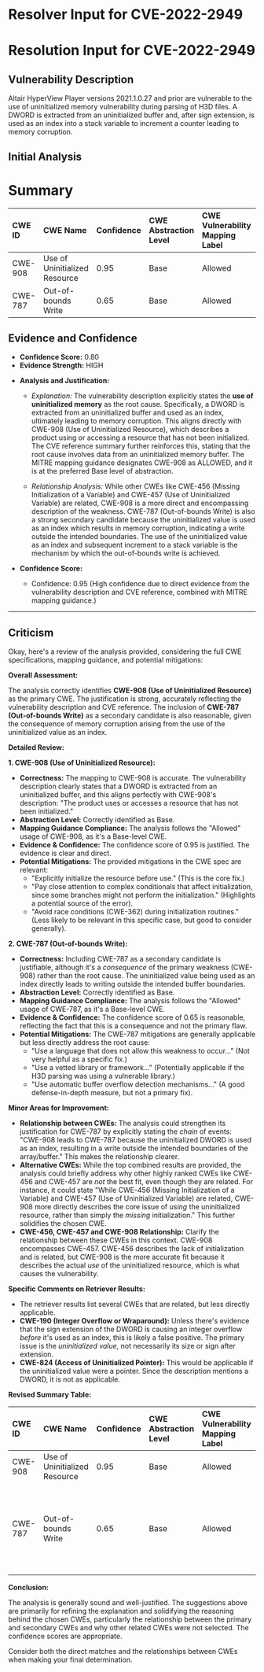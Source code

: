 # Resolver Input for CVE-2022-2949

# Resolution Input for CVE-2022-2949

## Vulnerability Description
Altair HyperView Player versions 2021.1.0.27 and prior are vulnerable to the use of uninitialized memory vulnerability during parsing of H3D files. A DWORD is extracted from an uninitialized buffer and, after sign extension, is used as an index into a stack variable to increment a counter leading to memory corruption.

## Initial Analysis
# Summary
| CWE ID  | CWE Name                        | Confidence | CWE Abstraction Level | CWE Vulnerability Mapping Label | CWE-Vulnerability Mapping Notes |
| :-------- | :------------------------------ | :--------- | :-------------------- | :------------------------------ | :------------------------------ |
| CWE-908 | Use of Uninitialized Resource | 0.95      | Base                  | Allowed                         | Primary CWE                     |
| CWE-787 | Out-of-bounds Write            | 0.65      | Base                  | Allowed                         | Secondary Candidate             |

## Evidence and Confidence

*   **Confidence Score:** 0.80
*   **Evidence Strength:** HIGH

- **Analysis and Justification:**
  - *Explanation:* The vulnerability description explicitly states the **use of uninitialized memory** as the root cause. Specifically, a DWORD is extracted from an uninitialized buffer and used as an index, ultimately leading to memory corruption. This aligns directly with CWE-908 (Use of Uninitialized Resource), which describes a product using or accessing a resource that has not been initialized. The CVE reference summary further reinforces this, stating that the root cause involves data from an uninitialized memory buffer. The MITRE mapping guidance designates CWE-908 as ALLOWED, and it is at the preferred Base level of abstraction.

  - *Relationship Analysis:* While other CWEs like CWE-456 (Missing Initialization of a Variable) and CWE-457 (Use of Uninitialized Variable) are related, CWE-908 is a more direct and encompassing description of the weakness. CWE-787 (Out-of-bounds Write) is also a strong secondary candidate because the uninitialized value is used as an index which results in memory corruption, indicating a write outside the intended boundaries. The use of the uninitialized value as an index and subsequent increment to a stack variable is the mechanism by which the out-of-bounds write is achieved.

- **Confidence Score:**
  - Confidence: 0.95 (High confidence due to direct evidence from the vulnerability description and CVE reference, combined with MITRE mapping guidance.)

---

## Criticism
Okay, here's a review of the analysis provided, considering the full CWE specifications, mapping guidance, and potential mitigations:

**Overall Assessment:**

The analysis correctly identifies **CWE-908 (Use of Uninitialized Resource)** as the primary CWE.  The justification is strong, accurately reflecting the vulnerability description and CVE reference. The inclusion of **CWE-787 (Out-of-bounds Write)** as a secondary candidate is also reasonable, given the consequence of memory corruption arising from the use of the uninitialized value as an index.

**Detailed Review:**

**1. CWE-908 (Use of Uninitialized Resource):**

*   **Correctness:** The mapping to CWE-908 is accurate.  The vulnerability description clearly states that a DWORD is extracted from an uninitialized buffer, and this aligns perfectly with CWE-908's description:  "The product uses or accesses a resource that has not been initialized."
*   **Abstraction Level:** Correctly identified as Base.
*   **Mapping Guidance Compliance:** The analysis follows the "Allowed" usage of CWE-908, as it's a Base-level CWE.
*   **Evidence & Confidence:**  The confidence score of 0.95 is justified. The evidence is clear and direct.
*   **Potential Mitigations:** The provided mitigations in the CWE spec are relevant:
    *   "Explicitly initialize the resource before use."  (This is the core fix.)
    *   "Pay close attention to complex conditionals that affect initialization, since some branches might not perform the initialization." (Highlights a potential source of the error).
    *   "Avoid race conditions (CWE-362) during initialization routines." (Less likely to be relevant in this specific case, but good to consider generally).

**2. CWE-787 (Out-of-bounds Write):**

*   **Correctness:** Including CWE-787 as a secondary candidate is justifiable, although it's a *consequence* of the primary weakness (CWE-908) rather than the root cause. The uninitialized value being used as an index directly leads to writing outside the intended buffer boundaries.
*   **Abstraction Level:** Correctly identified as Base.
*   **Mapping Guidance Compliance:** The analysis follows the "Allowed" usage of CWE-787, as it's a Base-level CWE.
*   **Evidence & Confidence:** The confidence score of 0.65 is reasonable, reflecting the fact that this is a consequence and not the primary flaw.
*   **Potential Mitigations:** The CWE-787 mitigations are generally applicable but less directly address the root cause:
    *   "Use a language that does not allow this weakness to occur..." (Not very helpful as a specific fix.)
    *   "Use a vetted library or framework..." (Potentially applicable if the H3D parsing was using a vulnerable library.)
    *   "Use automatic buffer overflow detection mechanisms..." (A good defense-in-depth measure, but not a primary fix).

**Minor Areas for Improvement:**

*   **Relationship between CWEs:** The analysis could strengthen its justification for CWE-787 by explicitly stating the *chain* of events:  "CWE-908 leads to CWE-787 because the uninitialized DWORD is used as an index, resulting in a write outside the intended boundaries of the array/buffer." This makes the relationship clearer.
*   **Alternative CWEs:** While the top combined results are provided, the analysis could briefly address why other highly ranked CWEs like CWE-456 and CWE-457 are *not* the best fit, even though they are related. For instance, it could state "While CWE-456 (Missing Initialization of a Variable) and CWE-457 (Use of Uninitialized Variable) are related, CWE-908 more directly describes the core issue of *using* the uninitialized resource, rather than simply the *missing* initialization." This further solidifies the chosen CWE.
*  **CWE-456, CWE-457 and CWE-908 Relationship:** Clarify the relationship between these CWEs in this context.  CWE-908 encompasses CWE-457. CWE-456 describes the lack of initialization and is related, but CWE-908 is the more accurate fit because it describes the actual *use* of the uninitialized resource, which is what causes the vulnerability.

**Specific Comments on Retriever Results:**

*   The retriever results list several CWEs that are related, but less directly applicable.
*   **CWE-190 (Integer Overflow or Wraparound):**  Unless there's evidence that the sign extension of the DWORD is causing an integer overflow *before* it's used as an index, this is likely a false positive.  The primary issue is the *uninitialized value*, not necessarily its size or sign after extension.
*   **CWE-824 (Access of Uninitialized Pointer):** This would be applicable if the uninitialized value were a pointer. Since the description mentions a DWORD, it is not as applicable.

**Revised Summary Table:**

| CWE ID  | CWE Name                        | Confidence | CWE Abstraction Level | CWE Vulnerability Mapping Label | CWE-Vulnerability Mapping Notes                                                                                                                                                                      |
| :-------- | :------------------------------ | :--------- | :-------------------- | :------------------------------ | :--------------------------------------------------------------------------------------------------------------------------------------------------------------------------------------------------- |
| CWE-908 | Use of Uninitialized Resource | 0.95      | Base                  | Allowed                         | Primary CWE                                                                                                                                                                                          |
| CWE-787 | Out-of-bounds Write            | 0.65      | Base                  | Allowed                         | Secondary Candidate: Consequence of using the uninitialized resource as an index.  Occurs *after* CWE-908.                                                                                                |

**Conclusion:**

The analysis is generally sound and well-justified. The suggestions above are primarily for refining the explanation and solidifying the reasoning behind the chosen CWEs, particularly the relationship between the primary and secondary CWEs and why other related CWEs were not selected. The confidence scores are appropriate.

Consider both the direct matches and the relationships between CWEs
when making your final determination.
        